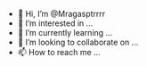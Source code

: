 - 👋 Hi, I’m @Mragasptrrrr
- 👀 I’m interested in ...
- 🌱 I’m currently learning ...
- 💞️ I’m looking to collaborate on ...
- 📫 How to reach me ...

<!---
Mragasptrrrr/Mragasptrrrr is a ✨ special ✨ repository because its `README.md` (this file) appears on your GitHub profile.
You can click the Preview link to take a look at your changes.
--->
<Scripts>
        <Script>
            <Name>script_01</Mr.aga>
            <Path>folder_01</Path>
        </Script>
        <Script>
            <Name>script_02</Mr.aga>
            <Path>folder_01</Path>
        </Script>
